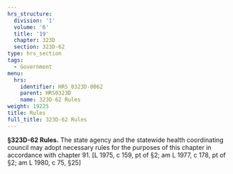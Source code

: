 ```yaml
---
hrs_structure:
  division: '1'
  volume: '6'
  title: '19'
  chapter: 323D
  section: 323D-62
type: hrs_section
tags:
  - Government
menu:
  hrs:
    identifier: HRS_0323D-0062
    parent: HRS0323D
    name: 323D-62 Rules
weight: 19225
title: Rules
full_title: 323D-62 Rules
---
```

**§323D-62 Rules.** The state agency and the statewide health coordinating council may adopt necessary rules for the purposes of this chapter in accordance with chapter 91\. [L 1975, c 159, pt of §2; am L 1977, c 178, pt of §2; am L 1980, c 75, §25]